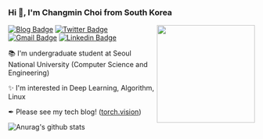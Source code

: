 ### Hi 👋, I'm Changmin Choi from South Korea

<img align='right' src='https://torch.vision/assets/profile-placeholder.png' width='200"'>

[![Blog Badge](https://img.shields.io/badge/-torch.vision-EE4C2C?style=flat-square&logo=Pytorch&logoColor=white&link=https://torch.vision)](https://torch.vision)
[![Twitter Badge](https://img.shields.io/badge/-@ryul99__dev-1ca0f1?style=flat-square&labelColor=1ca0f1&logo=twitter&logoColor=white&link=https://twitter.com/ryul99_dev)](https://twitter.com/ryul99_dev)
[![Gmail Badge](https://img.shields.io/badge/-cmchoi9901@gmail.com-RED?style=flat-square&labelColor=RED&logo=Gmail&logoColor=white&link=mailto:cmchoi9901@gmail.com)](mailto:cmchoi9901@gmail.com)
[![Linkedin Badge](https://img.shields.io/badge/-ryul99-blue?style=flat-square&logo=Linkedin&logoColor=white&link=https://www.linkedin.com/in/ryul99/)](https://www.linkedin.com/in/ryul99)

📚 I'm undergraduate student at Seoul National University (Computer Science and Engineering)

✨ I'm interested in Deep Learning, Algorithm, Linux

✒ Please see my tech blog! ([torch.vision](https://torch.vision))

![Anurag's github stats](https://github-readme-stats.vercel.app/api?username=ryul99&count_private=true&show_icons=true&)
